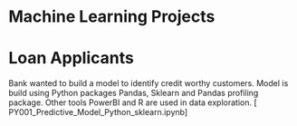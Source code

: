# Machine Learning Projects

# Loan Applicants

Bank wanted to build a model to identify credit worthy customers. Model is build using Python packages Pandas, Sklearn and Pandas profiling package. Other tools PowerBI and R are used in data exploration. [ PY001_Predictive_Model_Python_sklearn.ipynb]
